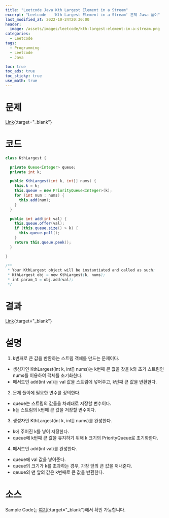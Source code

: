 ```yaml
---
title: "Leetcode Java Kth Largest Element in a Stream"
excerpt: "Leetcode - 'Kth Largest Element in a Stream' 문제 Java 풀이"
last_modified_at: 2022-10-24T20:30:00
header:
  image: /assets/images/leetcode/kth-largest-element-in-a-stream.png
categories:
  - Leetcode
tags:
  - Programming
  - Leetcode
  - Java

toc: true
toc_ads: true
toc_sticky: true
use_math: true
---
```

# 문제
[Link](https://leetcode.com/problems/kth-largest-element-in-a-stream){:target="_blank"}

# 코드
```java
class KthLargest {

  private Queue<Integer> queue;
  private int k;

  public KthLargest(int k, int[] nums) {
    this.k = k;
    this.queue = new PriorityQueue<Integer>(k);
    for (int num : nums) {
      this.add(num);
    }
  }

  public int add(int val) {
    this.queue.offer(val);
    if (this.queue.size() > k) {
      this.queue.poll();
    }
    return this.queue.peek();
  }

}

/**
 * Your KthLargest object will be instantiated and called as such:
 * KthLargest obj = new KthLargest(k, nums);
 * int param_1 = obj.add(val);
 */
```

# 결과
[Link](https://leetcode.com/submissions/detail/829222163/){:target="_blank"}

# 설명
1. k번째로 큰 값을 반환하는 스트림 객체를 만드는 문제이다.
- 생성자인 KthLargest(int k, int[] nums)는 k번째 큰 값을 찾을 k와 초기 스트림인 nums를 이용하여 객체를 초기화한다.
- 메서드인 add(int val)는 val 값을 스트림에 넣어주고, k번째 큰 값을 반환한다.

2. 문제 풀이에 필요한 변수를 정의한다.
- queue는 스트림의 값들을 차례대로 저장할 변수이다.
- k는 스트림의 k번째 큰 값을 저장할 변수이다.

3. 생성자인 KthLargest(int k, int[] nums)를 완성한다.
- k에 주어진 k를 넣어 저장한다.
- queue에 k번째 큰 값을 유지하기 위해 k 크기의 PriorityQueue로 초기화한다.

4. 메서드인 add(int val)를 완성한다.
- queue에 val 값을 넣어준다.
- queue의 크기가 k를 초과하는 경우, 가장 앞의 큰 값을 꺼내준다.
- qeuue의 맨 앞의 값은 k번째로 큰 값을 반환한다.

# 소스
Sample Code는 [여기](https://github.com/GracefulSoul/leetcode/blob/master/src/main/java/gracefulsoul/problems/KthLargestElementInAStream.java){:target="_blank"}에서 확인 가능합니다.